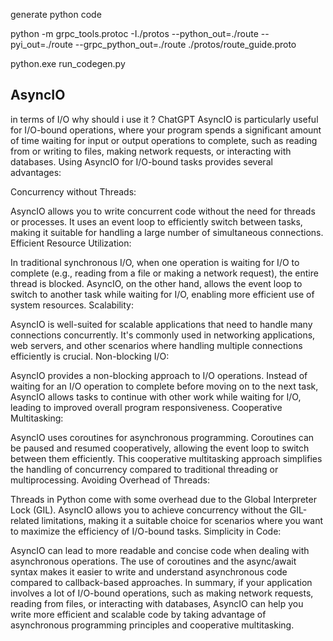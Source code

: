 generate python code

python -m grpc_tools.protoc -I./protos --python_out=./route --pyi_out=./route --grpc_python_out=./route ./protos/route_guide.proto

python.exe run_codegen.py

## AsyncIO

in terms of I/O why should i use it ? 
ChatGPT
AsyncIO is particularly useful for I/O-bound operations, where your program spends a significant amount of time waiting for input or output operations to complete, such as reading from or writing to files, making network requests, or interacting with databases. Using AsyncIO for I/O-bound tasks provides several advantages:

Concurrency without Threads:

AsyncIO allows you to write concurrent code without the need for threads or processes. It uses an event loop to efficiently switch between tasks, making it suitable for handling a large number of simultaneous connections.
Efficient Resource Utilization:

In traditional synchronous I/O, when one operation is waiting for I/O to complete (e.g., reading from a file or making a network request), the entire thread is blocked. AsyncIO, on the other hand, allows the event loop to switch to another task while waiting for I/O, enabling more efficient use of system resources.
Scalability:

AsyncIO is well-suited for scalable applications that need to handle many connections concurrently. It's commonly used in networking applications, web servers, and other scenarios where handling multiple connections efficiently is crucial.
Non-blocking I/O:

AsyncIO provides a non-blocking approach to I/O operations. Instead of waiting for an I/O operation to complete before moving on to the next task, AsyncIO allows tasks to continue with other work while waiting for I/O, leading to improved overall program responsiveness.
Cooperative Multitasking:

AsyncIO uses coroutines for asynchronous programming. Coroutines can be paused and resumed cooperatively, allowing the event loop to switch between them efficiently. This cooperative multitasking approach simplifies the handling of concurrency compared to traditional threading or multiprocessing.
Avoiding Overhead of Threads:

Threads in Python come with some overhead due to the Global Interpreter Lock (GIL). AsyncIO allows you to achieve concurrency without the GIL-related limitations, making it a suitable choice for scenarios where you want to maximize the efficiency of I/O-bound tasks.
Simplicity in Code:

AsyncIO can lead to more readable and concise code when dealing with asynchronous operations. The use of coroutines and the async/await syntax makes it easier to write and understand asynchronous code compared to callback-based approaches.
In summary, if your application involves a lot of I/O-bound operations, such as making network requests, reading from files, or interacting with databases, AsyncIO can help you write more efficient and scalable code by taking advantage of asynchronous programming principles and cooperative multitasking.